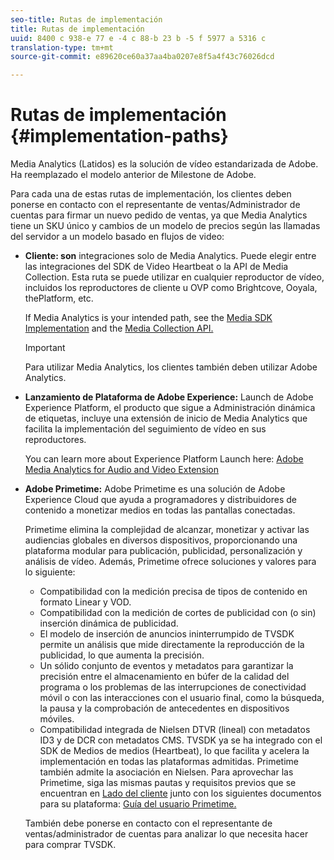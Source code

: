 ```yaml
---
seo-title: Rutas de implementación
title: Rutas de implementación
uuid: 8400 c 938-e 77 e -4 c 88-b 23 b -5 f 5977 a 5316 c
translation-type: tm+mt
source-git-commit: e89620ce60a37aa4ba0207e8f5a4f43c76026dcd

---
```



# Rutas de implementación {#implementation-paths}

Media Analytics (Latidos) es la solución de vídeo estandarizada de Adobe. Ha reemplazado el modelo anterior de Milestone de Adobe.

Para cada una de estas rutas de implementación, los clientes deben ponerse en contacto con el representante de ventas/Administrador de cuentas para firmar un nuevo pedido de ventas, ya que Media Analytics tiene un SKU único y cambios de un modelo de precios según las llamadas del servidor a un modelo basado en flujos de video:

* **Cliente: son** integraciones solo de Media Analytics. Puede elegir entre las integraciones del SDK de Video Heartbeat o la API de Media Collection. Esta ruta se puede utilizar en cualquier reproductor de vídeo, incluidos los reproductores de cliente u OVP como Brightcove, Ooyala, thePlatform, etc.

   If Media Analytics is your intended path, see the [Media SDK Implementation](/help/sdk-implement/setup/setup-overview.md) and the [Media Collection API.](/help/media-collection-api/mc-api-overview.md)

   >[!IMPORTANT]
   >
   >Para utilizar Media Analytics, los clientes también deben utilizar Adobe Analytics.

* **Lanzamiento de Plataforma de Adobe Experience:** Launch de Adobe Experience Platform, el producto que sigue a Administración dinámica de etiquetas, incluye una extensión de inicio de Media Analytics que facilita la implementación del seguimiento de vídeo en sus reproductores.

   You can learn more about Experience Platform Launch here: [Adobe Media Analytics for Audio and Video Extension](https://docs.adobelaunch.com/extension-reference/web/adobe-media-analytics-for-audio-and-video-extension)
* **Adobe Primetime:** Adobe Primetime es una solución de Adobe Experience Cloud que ayuda a programadores y distribuidores de contenido a monetizar medios en todas las pantallas conectadas.

   Primetime elimina la complejidad de alcanzar, monetizar y activar las audiencias globales en diversos dispositivos, proporcionando una plataforma modular para publicación, publicidad, personalización y análisis de vídeo. Además, Primetime ofrece soluciones y valores para lo siguiente:

   * Compatibilidad con la medición precisa de tipos de contenido en formato Linear y VOD.
   * Compatibilidad con la medición de cortes de publicidad con (o sin) inserción dinámica de publicidad.
   * El modelo de inserción de anuncios ininterrumpido de TVSDK permite un análisis que mide directamente la reproducción de la publicidad, lo que aumenta la precisión.
   * Un sólido conjunto de eventos y metadatos para garantizar la precisión entre el almacenamiento en búfer de la calidad del programa o los problemas de las interrupciones de conectividad móvil o con las interacciones con el usuario final, como la búsqueda, la pausa y la comprobación de antecedentes en dispositivos móviles.
   * Compatibilidad integrada de Nielsen DTVR (lineal) con metadatos ID3 y de DCR con metadatos CMS.
   TVSDK ya se ha integrado con el SDK de Medios de medios (Heartbeat), lo que facilita y acelera la implementación en todas las plataformas admitidas. Primetime también admite la asociación en Nielsen. Para aprovechar las Primetime, siga las mismas pautas y requisitos previos que se encuentran en [Lado del cliente](/help/intro-to-ava/implementation-paths/client-side-path.md) junto con los siguientes documentos para su plataforma: [Guía del usuario Primetime.](https://helpx.adobe.com/primetime/user-guide.html)

   También debe ponerse en contacto con el representante de ventas/administrador de cuentas para analizar lo que necesita hacer para comprar TVSDK.
